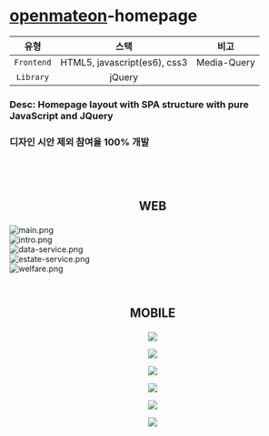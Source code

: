 <a href="https://openmate-on.co.kr">openmateon</a>-homepage
===

| 유형 | 스택 | 비고 |
|:---:|:---:|---|
| `Frontend` | HTML5, javascript(es6), css3 | Media-Query |
| `Library` | jQuery |  |

### Desc: Homepage layout with SPA structure with pure JavaScript and JQuery
### 디자인 시안 제외 참여율 100% 개발
<br/><br/>
# 
## <p align="center">**WEB**</p>

![main.png](./content/main.png)  
![intro.png](./content/intro.png)  
![data-service.png](./content/data-service.png)  
![estate-service.png](./content/estate-service.png)  
![welfare.png](./content/welfare.png)
<br/><br/>
# 
## <p align="center">**MOBILE**</p>
<p align="center"><img src="./content/m-main.png"></p>
<p align="center"><img src="./content/m-navi.png"></p>
<p align="center"><img src="./content/m-intro.png"></p>
<p align="center"><img src="./content/m-data-service.png"></p>
<p align="center"><img src="./content/m-estate-service.png"></p>
<p align="center"><img src="./content/m-welfare.png"></p>

